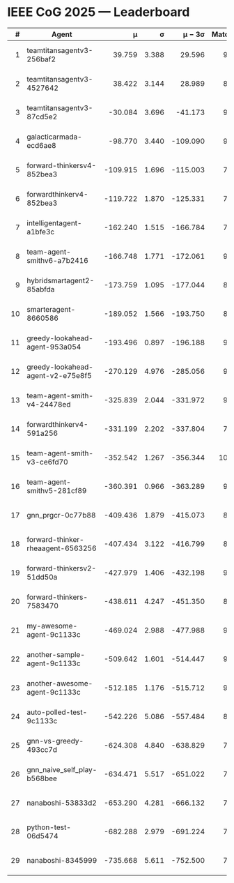 # IEEE CoG 2025 — Leaderboard

| # | Agent | μ | σ | μ − 3σ | Matches | Updated |
|---:|---|---:|---:|---:|---:|---|
| 1 | teamtitansagentv3-256baf2 | 39.759 | 3.388 | 29.596 | 9600 | 2025-08-20 17:37 |
| 2 | teamtitansagentv3-4527642 | 38.422 | 3.144 | 28.989 | 8734 | 2025-08-20 17:37 |
| 3 | teamtitansagentv3-87cd5e2 | -30.084 | 3.696 | -41.173 | 9826 | 2025-08-20 17:37 |
| 4 | galacticarmada-ecd6ae8 | -98.770 | 3.440 | -109.090 | 9300 | 2025-08-20 17:37 |
| 5 | forward-thinkersv4-852bea3 | -109.915 | 1.696 | -115.003 | 7697 | 2025-08-20 17:37 |
| 6 | forwardthinkerv4-852bea3 | -119.722 | 1.870 | -125.331 | 7411 | 2025-08-20 17:37 |
| 7 | intelligentagent-a1bfe3c | -162.240 | 1.515 | -166.784 | 7616 | 2025-08-20 17:37 |
| 8 | team-agent-smithv6-a7b2416 | -166.748 | 1.771 | -172.061 | 9140 | 2025-08-20 17:37 |
| 9 | hybridsmartagent2-85abfda | -173.759 | 1.095 | -177.044 | 8500 | 2025-08-20 17:37 |
| 10 | smarteragent-8660586 | -189.052 | 1.566 | -193.750 | 8167 | 2025-08-20 17:37 |
| 11 | greedy-lookahead-agent-953a054 | -193.496 | 0.897 | -196.188 | 9038 | 2025-08-20 17:37 |
| 12 | greedy-lookahead-agent-v2-e75e8f5 | -270.129 | 4.976 | -285.056 | 9138 | 2025-08-20 17:37 |
| 13 | team-agent-smith-v4-24478ed | -325.839 | 2.044 | -331.972 | 9822 | 2025-08-20 17:37 |
| 14 | forwardthinkerv4-591a256 | -331.199 | 2.202 | -337.804 | 7801 | 2025-08-20 17:37 |
| 15 | team-agent-smith-v3-ce6fd70 | -352.542 | 1.267 | -356.344 | 10122 | 2025-08-20 17:37 |
| 16 | team-agent-smithv5-281cf89 | -360.391 | 0.966 | -363.289 | 9800 | 2025-08-20 17:37 |
| 17 | gnn_prgcr-0c77b88 | -409.436 | 1.879 | -415.073 | 8410 | 2025-08-20 17:37 |
| 18 | forward-thinker-rheaagent-6563256 | -407.434 | 3.122 | -416.799 | 8546 | 2025-08-20 17:37 |
| 19 | forward-thinkersv2-51dd50a | -427.979 | 1.406 | -432.198 | 9526 | 2025-08-20 17:37 |
| 20 | forward-thinkers-7583470 | -438.611 | 4.247 | -451.350 | 8560 | 2025-08-20 17:37 |
| 21 | my-awesome-agent-9c1133c | -469.024 | 2.988 | -477.988 | 9640 | 2025-08-20 17:37 |
| 22 | another-sample-agent-9c1133c | -509.642 | 1.601 | -514.447 | 9120 | 2025-08-20 17:37 |
| 23 | another-awesome-agent-9c1133c | -512.185 | 1.176 | -515.712 | 9980 | 2025-08-20 17:37 |
| 24 | auto-polled-test-9c1133c | -542.226 | 5.086 | -557.484 | 8720 | 2025-08-20 17:37 |
| 25 | gnn-vs-greedy-493cc7d | -624.308 | 4.840 | -638.829 | 7340 | 2025-08-20 17:37 |
| 26 | gnn_naive_self_play-b568bee | -634.471 | 5.517 | -651.022 | 7620 | 2025-08-20 17:37 |
| 27 | nanaboshi-53833d2 | -653.290 | 4.281 | -666.132 | 7280 | 2025-08-20 17:37 |
| 28 | python-test-06d5474 | -682.288 | 2.979 | -691.224 | 7500 | 2025-08-20 17:37 |
| 29 | nanaboshi-8345999 | -735.668 | 5.611 | -752.500 | 7870 | 2025-08-20 17:37 |
